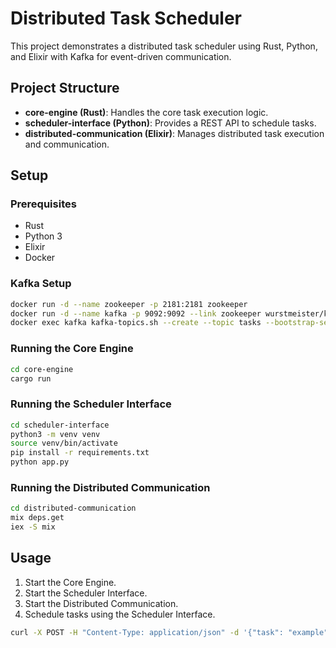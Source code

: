 # Distributed Task Scheduler

This project demonstrates a distributed task scheduler using Rust, Python, and Elixir with Kafka for event-driven communication.

## Project Structure

- **core-engine (Rust)**: Handles the core task execution logic.
- **scheduler-interface (Python)**: Provides a REST API to schedule tasks.
- **distributed-communication (Elixir)**: Manages distributed task execution and communication.

## Setup

### Prerequisites

- Rust
- Python 3
- Elixir
- Docker

### Kafka Setup

```bash
docker run -d --name zookeeper -p 2181:2181 zookeeper
docker run -d --name kafka -p 9092:9092 --link zookeeper wurstmeister/kafka
docker exec kafka kafka-topics.sh --create --topic tasks --bootstrap-server localhost:9092 --partitions 1 --replication-factor 1
```

### Running the Core Engine

```bash
cd core-engine
cargo run
```

### Running the Scheduler Interface

```bash
cd scheduler-interface
python3 -m venv venv
source venv/bin/activate
pip install -r requirements.txt
python app.py
```

### Running the Distributed Communication

```bash
cd distributed-communication
mix deps.get
iex -S mix
```

## Usage

1. Start the Core Engine.
2. Start the Scheduler Interface.
3. Start the Distributed Communication.
4. Schedule tasks using the Scheduler Interface.

```bash
curl -X POST -H "Content-Type: application/json" -d '{"task": "example"}' http://localhost:5000/schedule
```
